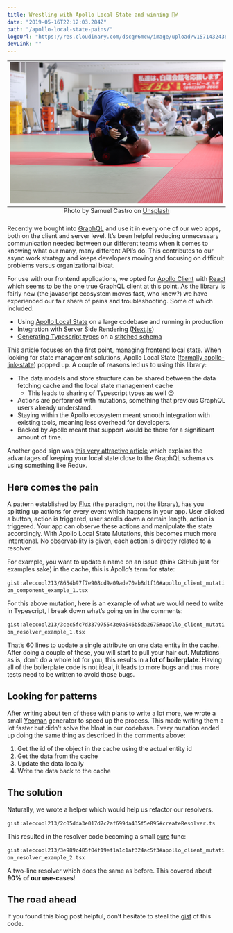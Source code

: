 ```yaml
---
title: Wrestling with Apollo Local State and winning 🤼‍♂️
date: "2019-05-16T22:12:03.284Z"
path: "/apollo-local-state-pains/"
logoUrl: "https://res.cloudinary.com/dscgr6mcw/image/upload/v1571432438/apollo-post/photo1.jpg"
devLink: ""
---
```


<table class="image">
  <caption align="bottom">Photo by Samuel Castro on <a href="https://unsplash.com/photos/cwScwJy5HQE">Unsplash</a></caption>
  <tr><td><img src="./photo1.jpg"/></td></tr>
</table>

Recently we bought into [GraphQL](https://graphql.org/) and use it in every one of our web apps, both on the client and server level. It’s been helpful reducing unnecessary communication needed between our different teams when it comes to knowing what our many, many different API’s do. This contributes to our async work strategy and keeps developers moving and focusing on difficult problems versus organizational bloat.

For use with our frontend applications, we opted for [Apollo Client](https://github.com/apollographql/apollo-client) with [React](https://github.com/apollographql/react-apollo) which seems to be the one true GraphQL client at this point. As the library is fairly new (the javascript ecosystem moves fast, who knew?) we have experienced our fair share of pains and troubleshooting. Some of which included:

- Using [Apollo Local State](https://www.apollographql.com/docs/react/essentials/local-state) on a large codebase and running in production
- Integration with Server Side Rendering ([Next.js](https://nextjs.org/))
- [Generating Typescript types](https://github.com/apollographql/apollo-tooling#apollo-clientcodegen-output) on a [stitched schema](https://www.apollographql.com/docs/graphql-tools/schema-stitching)

This article focuses on the first point, managing frontend local state. When looking for state management solutions, Apollo Local State ([formally apollo-link-state](https://github.com/apollographql/apollo-link-state/blob/master/README.md#L5)) popped up. A couple of reasons led us to using this library:

- The data models and store structure can be shared between the data fetching cache and the local state management cache
  - This leads to sharing of Typescript types as well 😉
- Actions are performed with mutations, something that previous GraphQL users already understand.
- Staying within the Apollo ecosystem meant smooth integration with existing tools, meaning less overhead for developers.
- Backed by Apollo meant that support would be there for a significant amount of time.

Another good sign was [this very attractive article](https://blog.apollographql.com/reducing-our-redux-code-with-react-apollo-5091b9de9c2a) which explains the advantages of keeping your local state close to the GraphQL schema vs using something like Redux.

## Here comes the pain

A pattern established by [Flux](https://facebook.github.io/flux/docs/in-depth-overview.html#content) (the paradigm, not the library), has you splitting up actions for every event which happens in your app. User clicked a button, action is triggered, user scrolls down a certain length, action is triggered. Your app can observe these actions and manipulate the state accordingly. With Apollo Local State Mutations, this becomes much more intentional. No observability is given, each action is directly related to a resolver.

For example, you want to update a name on an issue (think GitHub just for examples sake) in the cache, this is Apollo’s term for state:

`gist:aleccool213/8654b97f7e908cd9a09ade70ab8d1f10#apollo_client_mutation_component_example_1.tsx`

For this above mutation, here is an example of what we would need to write in Typescript, I break down what’s going on in the comments:

`gist:aleccool213/3cec5fc7d337975543e0a546b5da2675#apollo_client_mutation_resolver_example_1.tsx`

That’s 60 lines to update a single attribute on one data entity in the cache. After doing a couple of these, you will start to pull your hair out. Mutations as is, don’t do a whole lot for you, this results in **a lot of boilerplate**. Having all of the boilerplate code is not ideal, it leads to more bugs and thus more tests need to be written to avoid those bugs.

## Looking for patterns

After writing about ten of these with plans to write a lot more, we wrote a small [Yeoman](https://yeoman.io/) generator to speed up the process. This made writing them a lot faster but didn’t solve the bloat in our codebase. Every mutation ended up doing the same thing as described in the comments above:

1. Get the id of the object in the cache using the actual entity id
2. Get the data from the cache
3. Update the data locally
4. Write the data back to the cache

## The solution

Naturally, we wrote a helper which would help us refactor our resolvers.

`gist:aleccool213/2c05dda3e017d7c2af699da435f5e895#createResolver.ts`

This resulted in the resolver code becoming a small [pure](https://en.wikipedia.org/wiki/Pure_function) func:

`gist:aleccool213/3e989c485f04f19ef1a1c1af324ac5f3#apollo_client_mutation_resolver_example_2.tsx`

A two-line resolver which does the same as before. This covered about **90%** **of our use-cases**!

## The road ahead

If you found this blog post helpful, don’t hesitate to steal the [gist](https://gist.github.com/aleccool213/2c05dda3e017d7c2af699da435f5e895) of this code.
